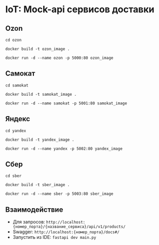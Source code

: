 # IoT: Mock-api сервисов доставки

## Ozon

```commandline
cd ozon
```

```commandline
docker build -t ozon_image .
```

```commandline
docker run -d --name ozon -p 5000:80 ozon_image
```


## Самокат

```commandline
cd samokat
```

```commandline
docker build -t samokat_image .
```

```commandline
docker run -d --name samokat -p 5001:80 samokat_image
```


## Яндекс

```commandline
cd yandex
```

```commandline
docker build -t yandex_image .
```

```commandline
docker run -d --name yandex -p 5002:80 yandex_image
```

## Сбер

```commandline
cd sber
```

```commandline
docker build -t sber_image .
```

```commandline
docker run -d --name sber -p 5003:80 sber_image
```


## Взаимодействие

- Для запросов: ```http://localhost:{номер_порта}/{название_сервиса}/api/v1/products/```
- Swagger: ```http://localhost:{номер_порта}/docs#/```
- Запустить из IDE: ```fastapi dev main.py```

